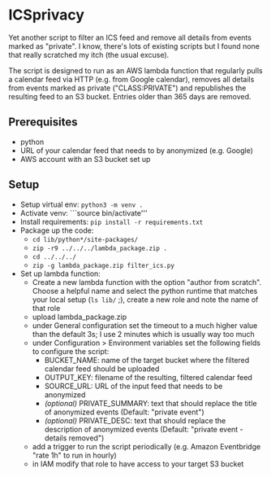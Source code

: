# ICSprivacy

Yet another script to filter an ICS feed and remove all details from events marked as "private". I know, there's lots of existing scripts but I found none that really scratched my itch (the usual excuse).

The script is designed to run as an AWS lambda function that regularly pulls a calendar feed via HTTP (e.g. from Google calendar), removes all details from events marked as private ("CLASS:PRIVATE") and republishes the resulting feed to an S3 bucket. Entries older than 365 days are removed.

## Prerequisites
- python
- URL of your calendar feed that needs to by anonymized (e.g. Google)
- AWS account with an S3 bucket set up

## Setup
- Setup virtual env: ```python3 -m venv .```
- Activate venv: ```source bin/activate'''
- Install requirements: ```pip install -r requirements.txt```
- Package up the code:
  - ```cd lib/python*/site-packages/```
  - ```zip -r9 ../../../lambda_package.zip .```
  - ```cd ../../../```
  - ```zip -g lambda_package.zip filter_ics.py```
- Set up lambda function:
  - Create a new lambda function with the option "author from scratch". Choose a helpful name and select the python runtime that matches your local setup (```ls lib/``` ;), create a new role and note the name of that role
  - upload lambda_package.zip 
  - under General configuration set the timeout to a much higher value than the default 3s; I use 2 minutes which is usually way too much
  - under Configuration > Environment variables set the following fields to configure the script:
    - BUCKET_NAME: name of the target bucket where the filtered calendar feed should be uploaded
    - OUTPUT_KEY: filename of the resulting, filtered calendar feed
    - SOURCE_URL: URL of the input feed that needs to be anonymized
    - *(optional)* PRIVATE_SUMMARY: text that should replace the title of anonymized events (Default: "private event")
    - *(optional)* PRIVATE_DESC: text that should replace the description of anonymized events (Default: "private event - details removed")
  - add a trigger to run the script periodically (e.g. Amazon Eventbridge "rate 1h" to run in hourly)
  - in IAM modify that role to have access to your target S3 bucket 

